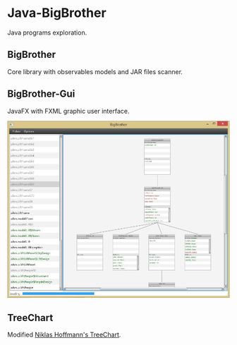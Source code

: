 Java-BigBrother
==============

Java programs exploration.

BigBrother
----------

Core library with observables models and JAR files scanner.

BigBrother-Gui
--------------

JavaFX with FXML graphic user interface.

![Main window](sample.jpg)

TreeChart
---------

Modified [Niklas Hoffmann's TreeChart](https://code.google.com/p/javafx-treechart/).